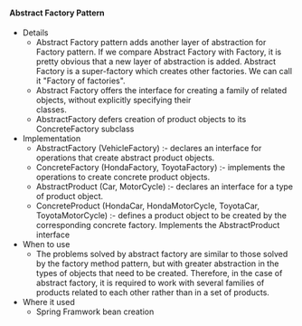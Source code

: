 #### Abstract Factory Pattern

  - Details
      - Abstract Factory pattern adds another layer of abstraction for Factory pattern. If we compare Abstract Factory with
        Factory, it is pretty obvious that a new layer of abstraction is added. Abstract Factory is a super-factory which
        creates other factories. We can call it "Factory of factories".
      - Abstract Factory offers the interface for creating a family of related objects, without explicitly specifying their  
        classes.
      - AbstractFactory defers creation of product objects to its ConcreteFactory subclass
  - Implementation
  	  - AbstractFactory (VehicleFactory) :- declares an interface for operations that create abstract product objects.
      - ConcreteFactory (HondaFactory, ToyotaFactory) :- implements the operations to create concrete product objects.
      - AbstractProduct (Car, MotorCycle) :- declares an interface for a type of product object.
      - ConcreteProduct (HondaCar, HondaMotorCycle, ToyotaCar, ToyotaMotorCycle) :- defines a product object to be
        created by the corresponding concrete factory. Implements the AbstractProduct interface
  - When to use
      - The problems solved by abstract factory are similar to those solved by the factory method pattern, but with greater abstraction in the types of objects that need to be created. Therefore, in the case of abstract factory, it is required to work with several families of products related to each other rather than in a set of products.
  - Where it used
      - Spring Framwork bean creation
